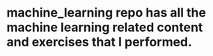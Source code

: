 # machine_learning repo has all the machine learning related content and exercises that I performed.
